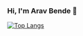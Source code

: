 ### Hi, I'm Arav Bende 👋

[![Top Langs](https://github-readme-stats.vercel.app/api/top-langs/?username=AravBende)](https://github.com/AravBende/github-readme-stats)

<!--
**AravBende/AravBende** is a ✨ _special_ ✨ repository because its `README.md` (this file) appears on your GitHub profile.

Here are some ideas to get you started:

- 🔭 I’m currently working on ...
- 🌱 I’m currently learning Python
- 👯 I’m looking to collaborate on ...
- 🤔 I’m looking for help with ...
- 💬 Ask me about ...
- 📫 How to reach me: ...
- 😄 Pronouns: ...
- ⚡ Fun fact: ...
-->
